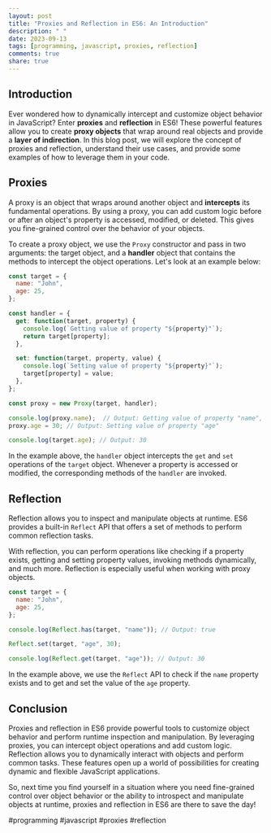 ```yaml
---
layout: post
title: "Proxies and Reflection in ES6: An Introduction"
description: " "
date: 2023-09-13
tags: [programming, javascript, proxies, reflection]
comments: true
share: true
---
```


## Introduction

Ever wondered how to dynamically intercept and customize object behavior in JavaScript? Enter **proxies** and **reflection** in ES6! These powerful features allow you to create **proxy objects** that wrap around real objects and provide a **layer of indirection**. In this blog post, we will explore the concept of proxies and reflection, understand their use cases, and provide some examples of how to leverage them in your code.

## Proxies

A proxy is an object that wraps around another object and **intercepts** its fundamental operations. By using a proxy, you can add custom logic before or after an object's property is accessed, modified, or deleted. This gives you fine-grained control over the behavior of your objects.

To create a proxy object, we use the `Proxy` constructor and pass in two arguments: the target object, and a **handler** object that contains the methods to intercept the object operations. Let's look at an example below:

```javascript
const target = {
  name: "John",
  age: 25,
};

const handler = {
  get: function(target, property) {
    console.log(`Getting value of property "${property}"`);
    return target[property];
  },

  set: function(target, property, value) {
    console.log(`Setting value of property "${property}"`);
    target[property] = value;
  },
};

const proxy = new Proxy(target, handler);

console.log(proxy.name);  // Output: Getting value of property "name", John
proxy.age = 30; // Output: Setting value of property "age"

console.log(target.age); // Output: 30
```

In the example above, the `handler` object intercepts the `get` and `set` operations of the `target` object. Whenever a property is accessed or modified, the corresponding methods of the `handler` are invoked.

## Reflection

Reflection allows you to inspect and manipulate objects at runtime. ES6 provides a built-in `Reflect` API that offers a set of methods to perform common reflection tasks.

With reflection, you can perform operations like checking if a property exists, getting and setting property values, invoking methods dynamically, and much more. Reflection is especially useful when working with proxy objects.

```javascript
const target = {
  name: "John",
  age: 25,
};

console.log(Reflect.has(target, "name")); // Output: true

Reflect.set(target, "age", 30);

console.log(Reflect.get(target, "age")); // Output: 30
```

In the example above, we use the `Reflect` API to check if the `name` property exists and to get and set the value of the `age` property.

## Conclusion

Proxies and reflection in ES6 provide powerful tools to customize object behavior and perform runtime inspection and manipulation. By leveraging proxies, you can intercept object operations and add custom logic. Reflection allows you to dynamically interact with objects and perform common tasks. These features open up a world of possibilities for creating dynamic and flexible JavaScript applications.

So, next time you find yourself in a situation where you need fine-grained control over object behavior or the ability to introspect and manipulate objects at runtime, proxies and reflection in ES6 are there to save the day!

#programming #javascript #proxies #reflection